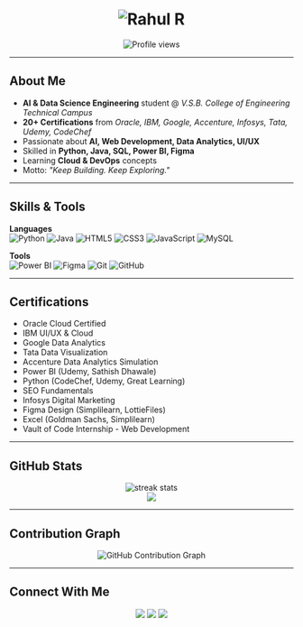 <!-- Hero Header with Animated Typing -->
<h1 align="center">
  <img src="https://readme-typing-svg.herokuapp.com?font=Fira+Code&weight=600&size=32&pause=500&color=00FFD1&center=true&vCenter=true&width=800&lines=Hey%2C+I'm+Rahul+;AI+%26+Data+Science+Engineer;Web+Developer+%7C+UI%2FUX+Designer;Problem+Solver+%7C+Tech+Explorer" alt="Rahul R" />
</h1>

<p align="center">
  <img src="https://komarev.com/ghpvc/?username=Rahul311-R&label=Profile%20Views&color=0e75b6&style=flat" alt="Profile views" />
</p>

---

##  About Me
-  **AI & Data Science Engineering** student @ *V.S.B. College of Engineering Technical Campus*  
-  **20+ Certifications** from *Oracle, IBM, Google, Accenture, Infosys, Tata, Udemy, CodeChef*  
-  Passionate about **AI, Web Development, Data Analytics, UI/UX**  
-  Skilled in **Python, Java, SQL, Power BI, Figma**  
-  Learning **Cloud & DevOps** concepts  
-  Motto: *"Keep Building. Keep Exploring."*

---

##  Skills & Tools
**Languages**  
![Python](https://img.shields.io/badge/Python-3776AB?logo=python&logoColor=white)
![Java](https://img.shields.io/badge/Java-007396?logo=java&logoColor=white)
![HTML5](https://img.shields.io/badge/HTML5-E34F26?logo=html5&logoColor=white)
![CSS3](https://img.shields.io/badge/CSS3-1572B6?logo=css3&logoColor=white)
![JavaScript](https://img.shields.io/badge/JavaScript-F7DF1E?logo=javascript&logoColor=black)
![MySQL](https://img.shields.io/badge/MySQL-4479A1?logo=mysql&logoColor=white)

**Tools**  
![Power BI](https://img.shields.io/badge/Power%20BI-F2C811?logo=powerbi&logoColor=black)
![Figma](https://img.shields.io/badge/Figma-F24E1E?logo=figma&logoColor=white)
![Git](https://img.shields.io/badge/Git-F05032?logo=git&logoColor=white)
![GitHub](https://img.shields.io/badge/GitHub-181717?logo=github&logoColor=white)

---

##  Certifications
- Oracle Cloud Certified  
- IBM UI/UX & Cloud  
- Google Data Analytics  
- Tata Data Visualization  
- Accenture Data Analytics Simulation  
- Power BI (Udemy, Sathish Dhawale)  
- Python (CodeChef, Udemy, Great Learning)  
- SEO Fundamentals  
- Infosys Digital Marketing  
- Figma Design (Simplilearn, LottieFiles)  
- Excel (Goldman Sachs, Simplilearn)  
- Vault of Code Internship - Web Development  

---

##  GitHub Stats
<p align="center">
  <img src="https://streak-stats.demolab.com?user=Rahul311-R&theme=tokyonight" alt="streak stats"/>
  <br/>
  <img src="https://github-readme-stats.vercel.app/api?username=Rahul311-R&show_icons=true&theme=tokyonight" />
</p>

---

##  Contribution Graph
<p align="center">
  <img src="https://github-readme-activity-graph.vercel.app/graph?username=Rahul311-R&theme=tokyo-night" alt="GitHub Contribution Graph" />
</p>

---

##  Connect With Me
<p align="center">
  <a href="mailto:rahul5341r@gmail.com"><img src="https://img.shields.io/badge/Email-D14836?logo=gmail&logoColor=white" /></a>
  <a href="https://www.linkedin.com/in/rahul-r531/"><img src="https://img.shields.io/badge/LinkedIn-0077B5?logo=linkedin&logoColor=white" /></a>
  <a href="https://github.com/Rahul311-R"><img src="https://img.shields.io/badge/GitHub-181717?logo=github&logoColor=white" /></a>
</p>
